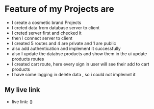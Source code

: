 # Feature of my Projects are
- I create a cosmetic brand Projects
- I creted data from database server to client
- I creted server first and checked it
- then I connect server to client
- I created 5 routes and 4 are private and 1 are public
- also add authentication and implement it successfully
- also I update the databse products and show them in the ui update products routes
- I created cart route, here every sign in user will see their add to cart products
- I have some lagging in delete data , so i could not implemnt it

## My live link
- live link:  ()